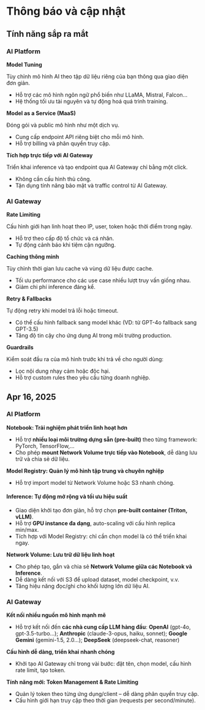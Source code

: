 # Thông báo và cập nhật

## Tính năng sắp ra mắt

### AI Platform

**Model Tuning**

Tùy chỉnh mô hình AI theo tập dữ liệu riêng của bạn thông qua giao diện đơn giản.

* Hỗ trợ các mô hình ngôn ngữ phổ biến như LLaMA, Mistral, Falcon…
* Hệ thống tối ưu tài nguyên và tự động hoá quá trình training.

**Model as a Service (MaaS)**

Đóng gói và public mô hình như một dịch vụ.

* Cung cấp endpoint API riêng biệt cho mỗi mô hình.
* Hỗ trợ billing và phân quyền truy cập.

**Tích hợp trực tiếp với AI Gateway**

Triển khai inference và tạo endpoint qua AI Gateway chỉ bằng một click.

* Không cần cấu hình thủ công.
* Tận dụng tính năng bảo mật và traffic control từ AI Gateway.

### AI Gateway

**Rate Limiting**

Cấu hình giới hạn linh hoạt theo IP, user, token hoặc thời điểm trong ngày.

* Hỗ trợ theo cấp độ tổ chức và cá nhân.
* Tự động cảnh báo khi tiệm cận ngưỡng.

**Caching thông minh**

Tùy chỉnh thời gian lưu cache và vùng dữ liệu được cache.

* Tối ưu performance cho các use case nhiều lượt truy vấn giống nhau.
* Giảm chi phí inference đáng kể.

**Retry & Fallbacks**

Tự động retry khi model trả lỗi hoặc timeout.

* Có thể cấu hình fallback sang model khác (VD: từ GPT-4o fallback sang GPT-3.5)
* Tăng độ tin cậy cho ứng dụng AI trong môi trường production.

**Guardrails**

Kiểm soát đầu ra của mô hình trước khi trả về cho người dùng:

* Lọc nội dung nhạy cảm hoặc độc hại.
* Hỗ trợ custom rules theo yêu cầu từng doanh nghiệp.

## Apr 16, 2025

### AI Platform

**Notebook: Trải nghiệm phát triển linh hoạt hơn**

* Hỗ trợ **nhiều loại môi trường dựng sẵn (pre-built)** theo từng framework: PyTorch, TensorFlow,...
* Cho phép **mount Network Volume trực tiếp vào Notebook**, dễ dàng lưu trữ và chia sẻ dữ liệu.

**Model Registry: Quản lý mô hình tập trung và chuyên nghiệp**

* Hỗ trợ import model từ Network Volume hoặc S3 nhanh chóng.

#### **Inference: Tự động mở rộng và tối ưu hiệu suất**

* Giao diện khởi tạo đơn giản, hỗ trợ chọn **pre-built container (Triton, vLLM)**.
* Hỗ trợ **GPU instance đa dạng**, auto-scaling với cấu hình replica min/max.
* Tích hợp với Model Registry: chỉ cần chọn model là có thể triển khai ngay.

**Network Volume: Lưu trữ dữ liệu linh hoạt**

* Cho phép tạo, gắn và chia sẻ **Network Volume giữa các Notebook và Inference**.
* Dễ dàng kết nối với S3 để upload dataset, model checkpoint, v.v.
* Tăng hiệu năng đọc/ghi cho khối lượng lớn dữ liệu AI.

### AI Gateway

**Kết nối nhiều nguồn mô hình mạnh mẽ**

* Hỗ trợ kết nối đến **các nhà cung cấp LLM hàng đầu**: **OpenAI** (gpt-4o, gpt-3.5-turbo...); **Anthropic** (claude-3-opus, haiku, sonnet); **Google Gemini** (gemini-1.5, 2.0...); **DeepSeek** (deepseek-chat, reasoner)

**Cấu hình dễ dàng, triển khai nhanh chóng**

* Khởi tạo AI Gateway chỉ trong vài bước: đặt tên, chọn model, cấu hình rate limit, tạo token.

**Tính năng mới: Token Management & Rate Limiting**

* Quản lý token theo từng ứng dụng/client – dễ dàng phân quyền truy cập.
* Cấu hình giới hạn truy cập theo thời gian (requests per second/minute).
